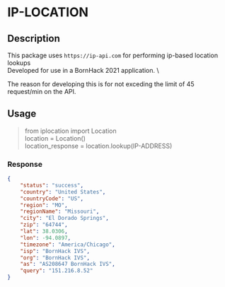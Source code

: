 # IP-LOCATION

## Description

This package uses `https://ip-api.com` for performing ip-based location lookups \
Developed for use in a BornHack 2021 application. \

The reason for developing this is for not exceding the limit of 45 request/min on the API.

## Usage

> from iplocation import Location \
> location = Location() \
> location_response = location.lookup(IP-ADDRESS)

### Response

```json
{
    "status": "success",
    "country": "United States",
    "countryCode": "US",
    "region": "MO",
    "regionName": "Missouri",
    "city": "El Dorado Springs",
    "zip": "64744",
    "lat": 38.0306,
    "lon": -94.0897,
    "timezone": "America/Chicago",
    "isp": "BornHack IVS",
    "org": "BornHack IVS",
    "as": "AS208647 BornHack IVS",
    "query": "151.216.8.52"
}
```